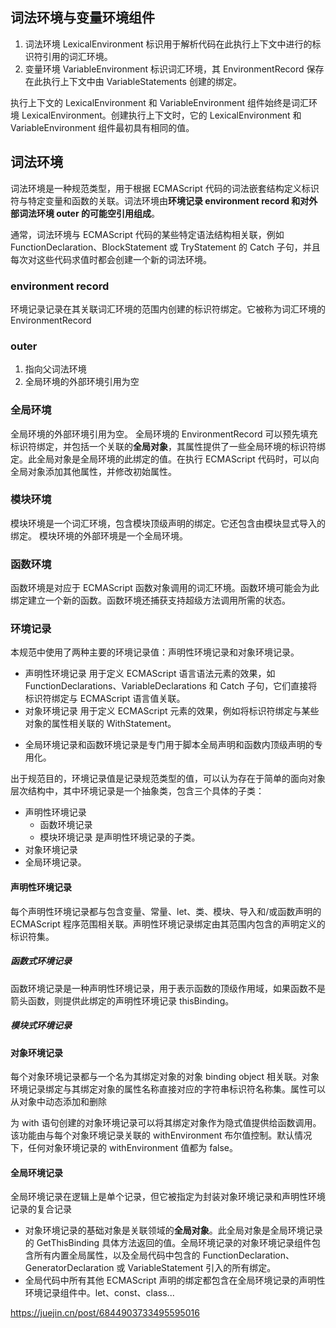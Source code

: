 ## 词法环境与变量环境组件

1. 词法环境
   LexicalEnvironment 标识用于解析代码在此执行上下文中进行的标识符引用的词汇环境。
2. 变量环境
   VariableEnvironment 标识词汇环境，其 EnvironmentRecord 保存在此执行上下文中由 VariableStatements 创建的绑定。

执行上下文的 LexicalEnvironment 和 VariableEnvironment 组件始终是词汇环境 LexicalEnvironment。创建执行上下文时，它的 LexicalEnvironment 和 VariableEnvironment 组件最初具有相同的值。

## 词法环境

词法环境是一种规范类型，用于根据 ECMAScript 代码的词法嵌套结构定义标识符与特定变量和函数的关联。词法环境由**环境记录 environment record 和对外部词法环境 outer 的可能空引用组成**。

通常，词法环境与 ECMAScript 代码的某些特定语法结构相关联，例如 FunctionDeclaration、BlockStatement 或 TryStatement 的 Catch 子句，并且每次对这些代码求值时都会创建一个新的词法环境。

### environment record

环境记录记录在其关联词汇环境的范围内创建的标识符绑定。它被称为词汇环境的 EnvironmentRecord

### outer

1. 指向父词法环境
2. 全局环境的外部环境引用为空

### 全局环境

全局环境的外部环境引用为空。
全局环境的 EnvironmentRecord 可以预先填充标识符绑定，并包括一个关联的**全局对象**，其属性提供了一些全局环境的标识符绑定。此全局对象是全局环境的此绑定的值。在执行 ECMAScript 代码时，可以向全局对象添加其他属性，并修改初始属性。

### 模块环境

模块环境是一个词汇环境，包含模块顶级声明的绑定。它还包含由模块显式导入的绑定。
模块环境的外部环境是一个全局环境。

### 函数环境

函数环境是对应于 ECMAScript 函数对象调用的词汇环境。函数环境可能会为此绑定建立一个新的函数。函数环境还捕获支持超级方法调用所需的状态。

### 环境记录

本规范中使用了两种主要的环境记录值：声明性环境记录和对象环境记录。

- 声明性环境记录
  用于定义 ECMAScript 语言语法元素的效果，如 FunctionDeclarations、VariableDeclarations 和 Catch 子句，它们直接将标识符绑定与 ECMAScript 语言值关联。
- 对象环境记录
  用于定义 ECMAScript 元素的效果，例如将标识符绑定与某些对象的属性相关联的 WithStatement。

* 全局环境记录和函数环境记录是专门用于脚本全局声明和函数内顶级声明的专用化。

出于规范目的，环境记录值是记录规范类型的值，可以认为存在于简单的面向对象层次结构中，其中环境记录是一个抽象类，包含三个具体的子类：

- 声明性环境记录
  - 函数环境记录
  - 模块环境记录
    是声明性环境记录的子类。
- 对象环境记录
- 全局环境记录。

#### 声明性环境记录

每个声明性环境记录都与包含变量、常量、let、类、模块、导入和/或函数声明的 ECMAScript 程序范围相关联。声明性环境记录绑定由其范围内包含的声明定义的标识符集。

##### 函数式环境记录

函数环境记录是一种声明性环境记录，用于表示函数的顶级作用域，如果函数不是箭头函数，则提供此绑定的声明性环境记录 thisBinding。

##### 模块式环境记录

#### 对象环境记录

每个对象环境记录都与一个名为其绑定对象的对象 binding object 相关联。对象环境记录绑定与其绑定对象的属性名称直接对应的字符串标识符名称集。属性可以从对象中动态添加和删除

为 with 语句创建的对象环境记录可以将其绑定对象作为隐式值提供给函数调用。该功能由与每个对象环境记录关联的 withEnvironment 布尔值控制。默认情况下，任何对象环境记录的 withEnvironment 值都为 false。

#### 全局环境记录

全局环境记录在逻辑上是单个记录，但它被指定为封装对象环境记录和声明性环境记录的复合记录

- 对象环境记录的基础对象是关联领域的**全局对象**。此全局对象是全局环境记录的 GetThisBinding 具体方法返回的值。全局环境记录的对象环境记录组件包含所有内置全局属性，以及全局代码中包含的 FunctionDeclaration、GeneratorDeclaration 或 VariableStatement 引入的所有绑定。
- 全局代码中所有其他 ECMAScript 声明的绑定都包含在全局环境记录的声明性环境记录组件中。let、const、class...

https://juejin.cn/post/6844903733495595016
